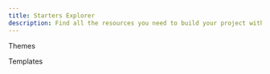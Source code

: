```yaml
---
title: Starters Explorer
description: Find all the resources you need to build your project with confidence. Made by the Nuxt team and contributors around the world.
---
```


Themes

Templates

